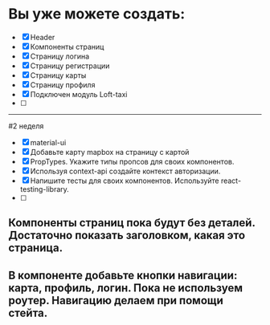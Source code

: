 # Вы уже можете создать:

-[x] Header
-[x] Компоненты страниц 
-[x] Страницу логина
-[x] Страницу регистрации 
-[x] Страницу карты
-[x] Страницу профиля
-[x] Подключен модуль Loft-taxi
-[ ] 

_____

#2 неделя
-[x] material-ui
-[x] Добавьте карту mapbox на страницу с картой
-[x] PropTypes. Укажите типы пропсов для своих компонентов.
-[x] Используя context-api создайте контекст авторизации.
-[x] Напишите тесты для своих компонентов. Используйте react-testing-library.
-[ ] 
    
## Компоненты страниц пока будут без деталей. Достаточно показать заголовком, какая это страница.
    
## В компоненте добавьте кнопки навигации: карта, профиль, логин. Пока не используем роутер. Навигацию делаем при помощи стейта.

